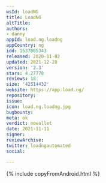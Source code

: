 ```yaml
---
wsId: loadNG
title: LoadNG
altTitle: 
authors:
- danny
appId: load.ng.loadng
appCountry: ng
idd: 1537865343
released: 2020-11-02
updated: 2021-12-28
version: '2.3'
stars: 4.27778
reviews: 18
size: '42514432'
website: https://app.load.ng/
repository: 
issue: 
icon: load.ng.loadng.jpg
bugbounty: 
meta: ok
verdict: nowallet
date: 2021-11-11
signer: 
reviewArchive: 
twitter: loadngautomated
social: 

---
```


{% include copyFromAndroid.html %}
